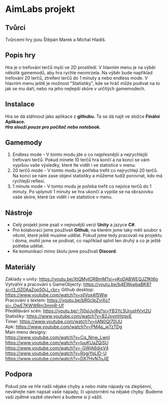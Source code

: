 # AimLabs projekt
## Tvůrci
Tvůrcemi hry jsou Štěpán Marek a Michal Hladiš.
## Popis hry
Hra je o trefování terčů myší ve 2D prostředí. V hlavním menu je na výběr několik gamemodů, aby hra rychle neomrzela. Na výběr bude například trefování 20 terčů, ztrefení terčů do 1 minuty a nebo endless mode. V hlavním menu ještě je možnost "Statistiky", kde se hráč může podívat na to jak se mu daří, nebo na jeho nejlepší skóre v určitých gamemodech.
## Instalace
Hra se dá stáhnout jako aplikace z **githubu.** Ta se dá najít ve složce **Finální Aplikace.**<br>
***Hra slouží pouze pro počítač nebo notebook.***
## Gamemody
1. Endless mode - V tomto modu jde o co nejpřesnější a nejrychlejší trefovaní terčů. Pokud minete 10 terčů hra končí a na konci se vám vypíšou vaše výsledky, které lte vidět i ve statistice v menu.
2. 20 terčů mode - V tomto modu je potřeba trefit co nejrychleji 20 terčů. Na konci se nám zase objeví statistiky a můžeme tudíž porovnat, kdo má rychlejší reflexi.
3. 1 minute mode - V tomto modu je pořeba trefit co nejvíce terčů do 1 minuty. Po uplynutí 1 minuty se hra ukončí a vypíše se na obrazovku vaše skóre, které lze vidět i ve statistice v menu.
## Nástroje
+ Celý projekt jsme psali v nejnovější verzi __Unity__ a jazyce __C#__.
+ Pro kolaboraci jsme používali __Github__, na kterém jsme taky měli soubor s věcmi, které ještě musíme udělat. Pokud jsme tedy pracovali na projektu i doma, mohli jsme se podívat, co například splnil ten druhý a co je ještě potřeba udělat.
+ Ke komunikaci mimo školu jsme používali __Discord__.
## Materiály
Základy v unity: https://youtu.be/XtQMytORBmM?si=yKoDABWEQJZfKt6o<br>
Vytvářní a pracování s GameObjecty: https://youtu.be/b4EWpebaBK8?si=I3_0ZOAaZop50jJ_<br>
Github desktop: https://www.youtube.com/watch?v=sjlVox4f5Ww<br>
Pracování s textem: https://youtu.be/bR0clpZvjXo?si=_OwE7KWWRm3mmR-Uf<br>
Předělávání scén: https://youtu.be/-7I0slJyi8g?si=YB3Yc3UrusHVvt2U<br>
Statistiky: https://www.youtube.com/watch?v=B2JsymHzgvE<br>
Timer: https://www.youtube.com/watch?v=ijAN0QI70UU<br>
Apk: https://www.youtube.com/watch?v=PM4p_w7zTDg<br>
Main menu designy:<br>
https://www.youtube.com/watch?v=Cq_Nnw_LwnI<br>
https://www.youtube.com/watch?v=IuuKUaZQiSU<br>
https://www.youtube.com/watch?v=-GWjA6dixV4<br>
https://www.youtube.com/watch?v=RsgiYqLID-U<br>
https://www.youtube.com/watch?v=DX7HyN7oJjE
## Podpora
Pokud jste ve hře našli nějaké chyby a nebo máte nápady na zlepšenní, neváhejte nám napsat vaše nápady, či upozornění na nějaké chyby. Budeme vaší zpětné vazbě otevření a budeme si jí vážit.
